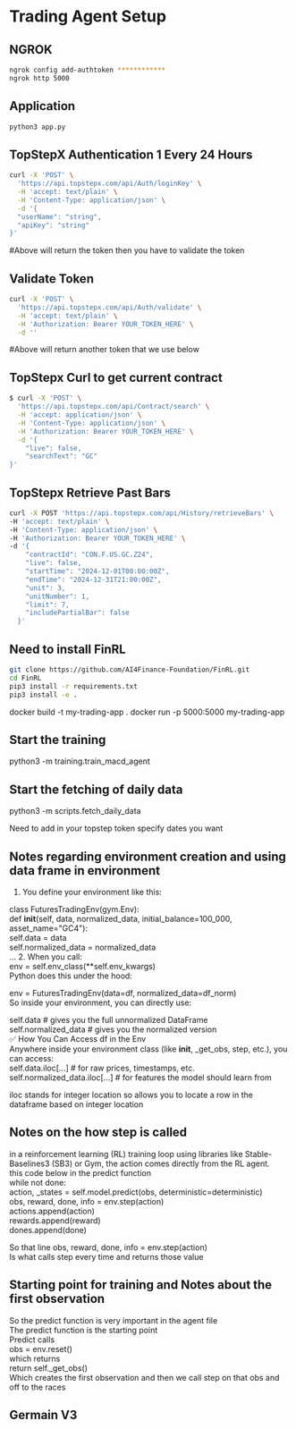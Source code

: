 # Trading Agent Setup

## NGROK

```bash
ngrok config add-authtoken ************
ngrok http 5000
```

## Application 
```bash 
python3 app.py
```

## TopStepX Authentication 1 Every 24 Hours 
```bash
curl -X 'POST' \
  'https://api.topstepx.com/api/Auth/loginKey' \
  -H 'accept: text/plain' \
  -H 'Content-Type: application/json' \
  -d '{
  "userName": "string",
  "apiKey": "string"
}'
```
#Above will return the token then you have to validate the token

## Validate Token
```bash
curl -X 'POST' \
  'https://api.topstepx.com/api/Auth/validate' \
  -H 'accept: text/plain' \
  -H 'Authorization: Bearer YOUR_TOKEN_HERE' \
  -d ''
```
  #Above will return another token that we use below

## TopStepx Curl to get current contract
```bash
$ curl -X 'POST' \
  'https://api.topstepx.com/api/Contract/search' \
  -H 'accept: application/json' \
  -H 'Content-Type: application/json' \
  -H 'Authorization: Bearer YOUR_TOKEN_HERE' \
  -d '{
    "live": false,
    "searchText": "GC"
}'
```
## TopStepx Retrieve Past Bars 
``` bash
curl -X POST 'https://api.topstepx.com/api/History/retrieveBars' \
-H 'accept: text/plain' \
-H 'Content-Type: application/json' \
-H 'Authorization: Bearer YOUR_TOKEN_HERE' \
-d '{
    "contractId": "CON.F.US.GC.Z24",
    "live": false,
    "startTime": "2024-12-01T00:00:00Z",
    "endTime": "2024-12-31T21:00:00Z",
    "unit": 3,
    "unitNumber": 1,
    "limit": 7,
    "includePartialBar": false
  }'
```


## Need to install FinRL
```bash
git clone https://github.com/AI4Finance-Foundation/FinRL.git
cd FinRL
pip3 install -r requirements.txt
pip3 install -e .
```



docker build -t my-trading-app .
docker run -p 5000:5000 my-trading-app



## Start the training
python3 -m training.train_macd_agent

## Start the fetching of daily data 
python3 -m scripts.fetch_daily_data

Need to add in your topstep token specify dates you want


## Notes regarding environment creation and using data frame in environment
1. You define your environment like this:

class FuturesTradingEnv(gym.Env): <br>
    def __init__(self, data, normalized_data, initial_balance=100_000, asset_name="GC4"):<br>
        self.data = data<br>
        self.normalized_data = normalized_data<br>
        ...
2. When you call:<br>
env = self.env_class(**self.env_kwargs)<br>
Python does this under the hood:<br>

env = FuturesTradingEnv(data=df, normalized_data=df_norm)<br>
So inside your environment, you can directly use:<br>

self.data  # gives you the full unnormalized DataFrame<br>
self.normalized_data  # gives you the normalized version<br>
✅ How You Can Access df in the Env<br>
Anywhere inside your environment class (like __init__, _get_obs, step, etc.), you can access:<br>
self.data.iloc[...]  # for raw prices, timestamps, etc.<br>
self.normalized_data.iloc[...]  # for features the model should learn from<br>

iloc stands for integer location so allows you to locate a row in the dataframe based on integer location<br>

## Notes on the how step is called
in a reinforcement learning (RL) training loop using libraries like Stable-Baselines3 (SB3) or Gym, the action comes directly from the RL agent. <br>
this code below in the predict function 
<br>
while not done: <br>
  action, _states = self.model.predict(obs, deterministic=deterministic)<br>
            obs, reward, done, info = env.step(action)<br>
            actions.append(action)<br>
            rewards.append(reward)<br>
            dones.append(done)<br>

So that line   obs, reward, done, info = env.step(action)<br>
Is what calls step every time and returns those value 


## Starting point for training and Notes about the first observation 
So the predict function is very important in the agent file <br>
The predict function is the starting point<br>
Predict calls<br>
obs = env.reset()<br>
which returns <br>
return self._get_obs()<br>
Which creates the first observation and then we call step on that obs and off to the races<br>




## Germain V3